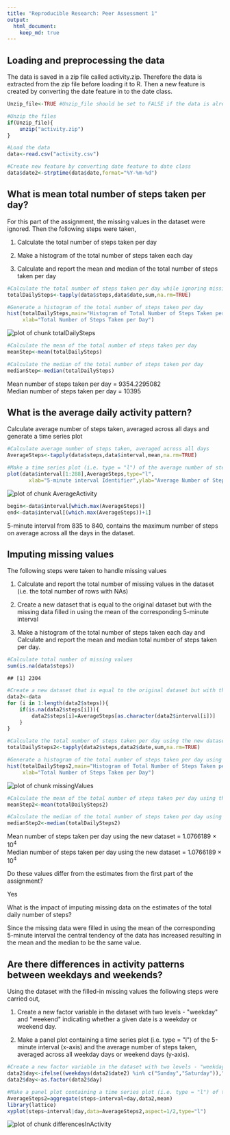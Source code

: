 ```yaml
---
title: "Reproducible Research: Peer Assessment 1"
output: 
  html_document:
    keep_md: true
---
```



## Loading and preprocessing the data

The data is saved in a zip file called activity.zip. Therefore the data is extracted from the zip file before loading it to R. Then a new feature is created by converting the date feature in to the date class.



```r
Unzip_file<-TRUE #Unzip_file should be set to FALSE if the data is already extracted from the zip file

#Unzip the files
if(Unzip_file){
	unzip("activity.zip")
} 

#Load the data
data<-read.csv("activity.csv")

#Create new feature by converting date feature to date class
data$date2<-strptime(data$date,format="%Y-%m-%d")
```


## What is mean total number of steps taken per day?

For this part of the assignment, the missing values in the dataset were ignored. Then the following steps were taken,

1. Calculate the total number of steps taken per day

2. Make a histogram of the total number of steps taken each day

3. Calculate and report the mean and median of the total number of steps taken per day



```r
#Calculate the total number of steps taken per day while ignoring missing values
totalDailySteps<-tapply(data$steps,data$date,sum,na.rm=TRUE)

#Generate a histogram of the total number of steps taken per day
hist(totalDailySteps,main="Histogram of Total Number of Steps Taken per Day",
     xlab="Total Number of Steps Taken per Day")
```

![plot of chunk totalDailySteps](figure/totalDailySteps-1.png) 

```r
#Calculate the mean of the total number of steps taken per day
meanStep<-mean(totalDailySteps)

#Calculate the median of the total number of steps taken per day
medianStep<-median(totalDailySteps)
```
Mean number of steps taken per day = 9354.2295082  
Median number of steps taken per day = 10395

## What is the average daily activity pattern?

Calculate average number of steps taken, averaged across all days and generate a time series plot


```r
#Calculate average number of steps taken, averaged across all days
AverageSteps<-tapply(data$steps,data$interval,mean,na.rm=TRUE)

#Make a time series plot (i.e. type = "l") of the average number of steps taken vs the 5-minute interval 
plot(data$interval[1:288],AverageSteps,type="l",
       xlab="5-minute interval Identifier",ylab="Average Number of Steps")
```

![plot of chunk AverageActivity](figure/AverageActivity-1.png) 

```r
begin<-data$interval[which.max(AverageSteps)]
end<-data$interval[(which.max(AverageSteps))+1]
```
5-minute interval from 835 to 840, contains the maximum number of steps on average across all the days in the dataset. 

## Imputing missing values

The following steps were taken to handle missing values

1. Calculate and report the total number of missing values in the dataset (i.e. the total number of rows with NAs)

2. Create a new dataset that is equal to the original dataset but with the missing data filled in using the mean of the corresponding 5-minute interval

3. Make a histogram of the total number of steps taken each day and Calculate and report the mean and median total number of steps taken per day. 

```r
#Calculate total number of missing values
sum(is.na(data$steps))
```

```
## [1] 2304
```

```r
#Create a new dataset that is equal to the original dataset but with the missing data filled in using the mean of the corresponding 5-minute interval
data2<-data
for (i in 1:length(data2$steps)){
    if(is.na(data2$steps[i])){
        data2$steps[i]=AverageSteps[as.character(data2$interval[i])]
    }
}

#Calculate the total number of steps taken per day using the new dataset
totalDailySteps2<-tapply(data2$steps,data2$date,sum,na.rm=TRUE)

#Generate a histogram of the total number of steps taken per day using the new dataset
hist(totalDailySteps2,main="Histogram of Total Number of Steps Taken per Day",
     xlab="Total Number of Steps Taken per Day")
```

![plot of chunk missingValues](figure/missingValues-1.png) 

```r
#Calculate the mean of the total number of steps taken per day using the new dataset
meanStep2<-mean(totalDailySteps2)

#Calculate the median of the total number of steps taken per day using the new dataset
medianStep2<-median(totalDailySteps2)
```
Mean number of steps taken per day using the new dataset = 1.0766189 &times; 10<sup>4</sup>  
Median number of steps taken per day using the new dataset = 1.0766189 &times; 10<sup>4</sup>

Do these values differ from the estimates from the first part of the assignment?

Yes

What is the impact of imputing missing data on the estimates of the total daily number of steps?

Since the missing data were filled in using the mean of the corresponding 5-minute interval the central tendency of the data has increased resulting in the mean and the median to be the same value.

## Are there differences in activity patterns between weekdays and weekends?

Using the dataset with the filled-in missing values the following steps were carried out,

1. Create a new factor variable in the dataset with two levels - "weekday" and "weekend" indicating whether a given date is a weekday or weekend day.

2. Make a panel plot containing a time series plot (i.e. type = "l") of the 5-minute interval (x-axis) and the average number of steps taken, averaged across all weekday days or weekend days (y-axis). 


```r
#Create a new factor variable in the dataset with two levels - "weekday" and "weekend" indicating whether a given date is a weekday or weekend day.
data2$day<-ifelse((weekdays(data2$date2) %in% c("Sunday","Saturday")),"weekend","weekday")
data2$day<-as.factor(data2$day)

#Make a panel plot containing a time series plot (i.e. type = "l") of the 5-minute interval (x-axis) and the average number of steps taken, averaged across all weekday days or weekend days (y-axis).
AverageSteps2=aggregate(steps~interval+day,data2,mean)
library(lattice)
xyplot(steps~interval|day,data=AverageSteps2,aspect=1/2,type="l")
```

![plot of chunk differencesInActivity](figure/differencesInActivity-1.png) 
    
